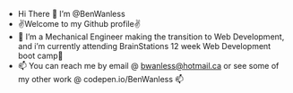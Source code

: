 - Hi There 👋 I’m @BenWanless
- ✌Welcome to my Github profile✌
- 👀 I’m a Mechanical Engineer making the transition to Web Development, and i’m currently attending BrainStations 12 week Web Development boot camp👀
- 📫 You can reach me by email @ bwanless@hotmail.ca or see some of my other work @ codepen.io/BenWanless 📫

<!---
BenWanless/BenWanless is a ✨ special ✨ repository because its `README.md` (this file) appears on your GitHub profile.
You can click the Preview link to take a look at your changes.
--->
